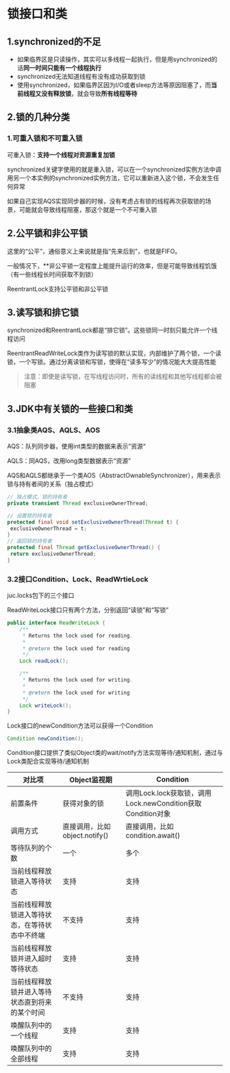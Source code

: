 # 锁接口和类

## 1.synchronized的不足

- 如果临界区是只读操作，其实可以多线程一起执行，但是用synchronized的话**同一时间只能有一个线程执行**
- synchronized无法知道线程有没有成功获取到锁
- 使用synchronized，如果临界区因为I/O或者sleep方法等原因阻塞了，而**当前线程又没有释放锁**，就会导致**所有线程等待**



## 2.锁的几种分类

### 1.可重入锁和不可重入锁

可重入锁：**支持一个线程对资源重复加锁**

synchronized关键字使用的就是重入锁，可以在一个synchronized实例方法中调用另一个本实例的synchronized实例方法，它可以重新进入这个锁，不会发生任何异常

如果自己实现AQS实现同步器的时候，没有考虑占有锁的线程再次获取锁的场景，可能就会导致线程阻塞，那这个就是一个不可重入锁



## 2.公平锁和非公平锁

这里的“公平”，通俗意义上来说就是指“先来后到”，也就是FIFO。

一般情况下，**非公平锁一定程度上能提升运行的效率，但是可能导致线程饥饿（有一些线程长时间获取不到锁）

ReentrantLock支持公平锁和非公平锁



## 3.读写锁和排它锁

synchronized和ReentrantLock都是“排它锁”。这些锁同一时刻只能允许一个线程访问



ReentrantReadWriteLock类作为读写锁的默认实现，内部维护了两个锁，一个读锁，一个写锁。通过分离读锁和写锁，使得在“读多写少”的情况能大大提高性能

> 注意：即使是读写锁，在写线程访问时，所有的读线程和其他写线程都会被阻塞





## 3.JDK中有关锁的一些接口和类



### 3.1抽象类AQS、AQLS、AOS

AQS：队列同步器，使用int类型的数据来表示”资源“

AQLS：同AQS，改用long类型数据表示“资源”



AQS和AQLS都继承于一个类AOS（AbstractOwnableSynchronizer），用来表示锁与持有者间的关系（独占模式）

```java
// 独占模式，锁的持有者
private transient Thread exclusiveOwnerThread; 

// 设置锁的持有者
protected final void setExclusiveOwnerThread(Thread t) { 
 exclusiveOwnerThread = t; 
} 
// 返回锁的持有者
protected final Thread getExclusiveOwnerThread() { 
 return exclusiveOwnerThread; 
}
```



### 3.2接口Condition、Lock、ReadWrtieLock

juc.locks包下的三个接口



ReadWriteLock接口只有两个方法，分别返回“读锁”和“写锁”

```java
public interface ReadWriteLock {
    /**
     * Returns the lock used for reading.
     *
     * @return the lock used for reading
     */
    Lock readLock();

    /**
     * Returns the lock used for writing.
     *
     * @return the lock used for writing
     */
    Lock writeLock();
}
```



Lock接口的newCondition方法可以获得一个Condition

```java
Condition newCondition();
```



Condition接口提供了类似Object类的wait/notify方法实现等待/通知机制，通过与Lock类配合实现等待/通知机制



| 对比项                                         | Object监视期                  | Condition                                                   |
| ---------------------------------------------- | ----------------------------- | ----------------------------------------------------------- |
| 前置条件                                       | 获得对象的锁                  | 调用Lock.lock获取锁，调用Lock.newCondition获取Condition对象 |
| 调用方式                                       | 直接调用，比如object.notify() | 直接调用，比如condition.await()                             |
| 等待队列的个数                                 | 一个                          | 多个                                                        |
| 当前线程释放锁进入等待状态                     | 支持                          | 支持                                                        |
| 当前线程释放锁进入等待状态，在等待状态中不终端 | 不支持                        | 支持                                                        |
| 当前线程释放锁并进入超时等待状态               | 支持                          | 支持                                                        |
| 当前线程释放锁并进入等待状态直到将来的某个时间 | 不支持                        | 支持                                                        |
| 唤醒队列中的一个线程                           | 支持                          | 支持                                                        |
| 唤醒队列中的全部线程                           | 支持                          | 支持                                                        |

